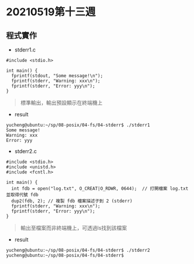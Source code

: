 # 20210519第十三週
## 程式實作
* stderr1.c
```
#include <stdio.h>

int main() {
  fprintf(stdout, "Some message!\n");
  fprintf(stderr, "Warning: xxx\n");
  fprintf(stderr, "Error: yyy\n");
}
```
>標準輸出，輸出預設顯示在終端機上
* result 
```
yucheng@ubuntu:~/sp/08-posix/04-fs/04-stderr$ ./stderr1
Some message!
Warning: xxx
Error: yyy
```
* stderr2.c
```
#include <stdio.h>
#include <unistd.h>
#include <fcntl.h>

int main() {
  int fdb = open("log.txt", O_CREAT|O_RDWR, 0644);  // 打開檔案 log.txt 並取得代號 fdb
  dup2(fdb, 2); // 複製 fdb 檔案描述子到 2 (stderr)
  fprintf(stderr, "Warning: xxx\n");
  fprintf(stderr, "Error: yyy\n");
}
```
>輸出至檔案而非終端機上，可透過ls找到該檔案
* result
```
yucheng@ubuntu:~/sp/08-posix/04-fs/04-stderr$ ./stderr2
yucheng@ubuntu:~/sp/08-posix/04-fs/04-stderr$ 
```

